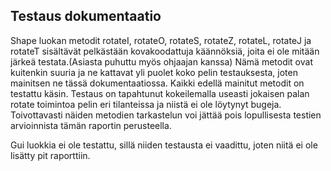 ## Testaus dokumentaatio

Shape luokan metodit rotateI, rotateO, rotateS, rotateZ, rotateL, rotateJ ja rotateT sisältävät pelkästään kovakoodattuja käännöksiä, joita ei ole mitään järkeä testata.(Asiasta puhuttu myös ohjaajan kanssa) Nämä metodit ovat kuitenkin suuria ja ne kattavat yli puolet koko pelin testauksesta, joten mainitsen ne tässä dokumentaatiossa. Kaikki edellä mainitut metodit on testattu käsin. Testaus on tapahtunut kokeilemalla useasti jokaisen palan rotate toimintoa pelin eri tilanteissa ja niistä ei ole löytynyt bugeja. Toivottavasti näiden metodien tarkastelun voi jättää pois lopullisesta testien arvioinnista tämän raportin perusteella.

Gui luokkia ei ole testattu, sillä niiden testausta ei vaadittu, joten niitä ei ole lisätty pit raporttiin.
